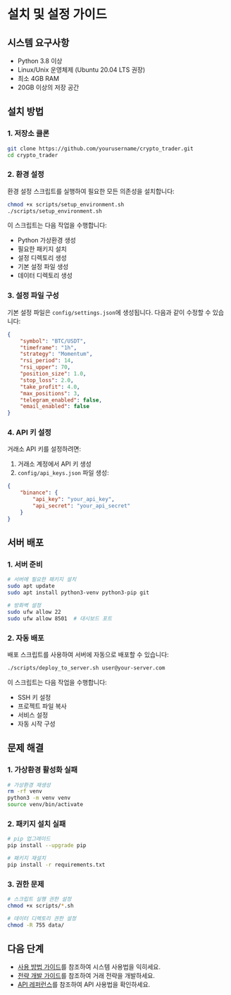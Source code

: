 # 설치 및 설정 가이드

## 시스템 요구사항

- Python 3.8 이상
- Linux/Unix 운영체제 (Ubuntu 20.04 LTS 권장)
- 최소 4GB RAM
- 20GB 이상의 저장 공간

## 설치 방법

### 1. 저장소 클론

```bash
git clone https://github.com/yourusername/crypto_trader.git
cd crypto_trader
```

### 2. 환경 설정

환경 설정 스크립트를 실행하여 필요한 모든 의존성을 설치합니다:

```bash
chmod +x scripts/setup_environment.sh
./scripts/setup_environment.sh
```

이 스크립트는 다음 작업을 수행합니다:
- Python 가상환경 생성
- 필요한 패키지 설치
- 설정 디렉토리 생성
- 기본 설정 파일 생성
- 데이터 디렉토리 생성

### 3. 설정 파일 구성

기본 설정 파일은 `config/settings.json`에 생성됩니다. 다음과 같이 수정할 수 있습니다:

```json
{
    "symbol": "BTC/USDT",
    "timeframe": "1h",
    "strategy": "Momentum",
    "rsi_period": 14,
    "rsi_upper": 70,
    "position_size": 1.0,
    "stop_loss": 2.0,
    "take_profit": 4.0,
    "max_positions": 3,
    "telegram_enabled": false,
    "email_enabled": false
}
```

### 4. API 키 설정

거래소 API 키를 설정하려면:

1. 거래소 계정에서 API 키 생성
2. `config/api_keys.json` 파일 생성:

```json
{
    "binance": {
        "api_key": "your_api_key",
        "api_secret": "your_api_secret"
    }
}
```

## 서버 배포

### 1. 서버 준비

```bash
# 서버에 필요한 패키지 설치
sudo apt update
sudo apt install python3-venv python3-pip git

# 방화벽 설정
sudo ufw allow 22
sudo ufw allow 8501  # 대시보드 포트
```

### 2. 자동 배포

배포 스크립트를 사용하여 서버에 자동으로 배포할 수 있습니다:

```bash
./scripts/deploy_to_server.sh user@your-server.com
```

이 스크립트는 다음 작업을 수행합니다:
- SSH 키 설정
- 프로젝트 파일 복사
- 서비스 설정
- 자동 시작 구성

## 문제 해결

### 1. 가상환경 활성화 실패

```bash
# 가상환경 재생성
rm -rf venv
python3 -m venv venv
source venv/bin/activate
```

### 2. 패키지 설치 실패

```bash
# pip 업그레이드
pip install --upgrade pip

# 패키지 재설치
pip install -r requirements.txt
```

### 3. 권한 문제

```bash
# 스크립트 실행 권한 설정
chmod +x scripts/*.sh

# 데이터 디렉토리 권한 설정
chmod -R 755 data/
```

## 다음 단계

- [사용 방법 가이드](usage.md)를 참조하여 시스템 사용법을 익히세요.
- [전략 개발 가이드](strategies.md)를 참조하여 거래 전략을 개발하세요.
- [API 레퍼런스](api_reference.md)를 참조하여 API 사용법을 확인하세요. 